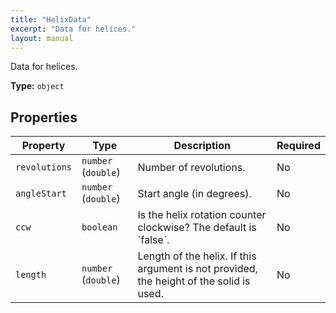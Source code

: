 ```yaml
---
title: "HelixData"
excerpt: "Data for helices."
layout: manual
---
```


Data for helices.


**Type:** `object`




## Properties

| Property | Type | Description | Required |
|----------|------|-------------|----------|
| `revolutions` |`number` (`double`)| Number of revolutions. | No |
| `angleStart` |`number` (`double`)| Start angle (in degrees). | No |
| `ccw` |`boolean`| Is the helix rotation counter clockwise? The default is &#x60;false&#x60;. | No |
| `length` |`number` (`double`)| Length of the helix. If this argument is not provided, the height of the solid is used. | No |


